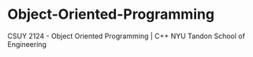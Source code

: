# Object-Oriented-Programming
CSUY 2124 - Object Oriented Programming | C++ NYU Tandon School of Engineering
